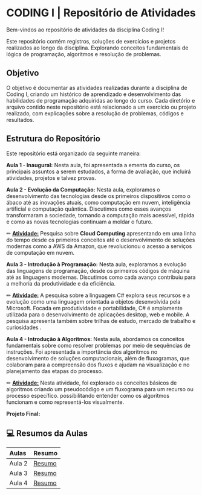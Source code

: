 # CODING I | Repositório de Atividades 

Bem-vindos ao repositório de atividades da disciplina Coding I!

Este repositório contém registros, soluções de exercícios e projetos realizados ao longo da disciplina. Explorando conceitos fundamentais de lógica de programação, algoritmos e resolução de problemas.

## Objetivo

O objetivo é documentar as atividades realizadas durante a disciplina de Coding I, criando um histórico de aprendizado e desenvolvimento das habilidades de programação adquiridas ao longo do curso. Cada diretório e arquivo contido neste repositório está relacionado a um exercício ou projeto realizado, com explicações sobre a resolução de problemas, códigos e resultados.

## Estrutura do Repositório

Este repositório está organizado da seguinte maneira:

**Aula 1 - Inaugural:** Nesta aula, foi apresentada a ementa do curso, os principais assuntos a serem estudados, a forma de avaliação, que incluirá atividades, projetos e talvez provas.

**Aula 2 - Evolução da Computação:** Nesta aula,  exploramos o desenvolvimento das tecnologias desde os primeiros dispositivos como o ábaco até as inovações atuais, como computação em nuvem, inteligência artificial e computação quântica. Discutimos como esses avanços transformaram a sociedade, tornando a computação mais acessível, rápida e como as novas tecnologias continuam a moldar o futuro.

✏ [**Atividade:**](https://miro.com/welcomeonboard/UXI1Z2lkSXpYLytQZVZpNTR0czB3YWpJY08rTm5xV28vQnlQYW1ldjRSRG5uNVdKT3hRdUx4T3JFenlscjBWR1BhUTlQUDlLUFJhOTFLRitreFdGZzFtS2JnUkNaOS9rZ1JNS0xCdEZ1T0JpVUl4RTc0SzBRaFFBeG42dStoR2RBS2NFMDFkcUNFSnM0d3FEN050ekl3PT0hdjE=?share_link_id=635366859427) Pesquisa sobre **Cloud Computing** apresentando em  uma linha do tempo desde os primeiros conceitos até o desenvolvimento de soluções modernas como a AWS da Amazon, que revolucionou o acesso a serviços de computação em nuvem.

**Aula 3 - Introdução à Programação:** Nesta aula, exploramos a evolução das linguagens de programação, desde os primeiros códigos de máquina até as linguagens modernas. Discutimos como cada avanço contribuiu para a melhoria da produtividade e da eficiência.

✏ [**Atividade:**](https://miro.com/welcomeonboard/NEhBODBRQXBKSVE4OWJFM3prcnVjRGJqeW9BN1plUHJsRDVuNm5CZjhHaExobHVVaWdYaTVjclhqd3g4M09VdXFFTHB6bTJrSmEzV0FmT2IvM2N0aGxtS2JnUkNaOS9rZ1JNS0xCdEZ1T0JXUm1QMTZBTlE5ZHZtR2J0dUFvRXFBS2NFMDFkcUNFSnM0d3FEN050ekl3PT0hdjE=?share_link_id=263138994058) A pesquisa sobre a linguagem C# explora seus recursos e a evolução como uma linguagem orientada a objetos desenvolvida pela Microsoft. Focada em produtividade e portabilidade, C# é amplamente utilizada para o desenvolvimento de aplicações desktop, web e mobile. A pesquisa apresenta também sobre trilhas de estudo, mercado de trabalho e curiosidades  .

**Aula 4 - Introdução à Algoritmos:** Nesta aula, abordamos os conceitos fundamentais sobre como resolver problemas por meio de sequências de instruções. Foi apresentada a importância dos algoritmos no desenvolvimento de soluções computacionais, além de fluxogramas, que colaboram para a compreensão dos fluxos e ajudam na visualização e no planejamento das etapas do processo.

✏ [**Atividade:**](https://miro.com/welcomeonboard/RUFodTlROGE2RzBQWlZma08wczFwWEN2RUprKzBKdjIvZ1pSRGpvdUhvUFAzMTZDWlJkTWxFcytScWhBdWNtMUFCU09tM1E0UjE5ZGJMdld2S0FuRDFtS2JnUkNaOS9rZ1JNS0xCdEZ1T0FmaERyREZFTWpBVFZzSEtMTTd5Lzd3VHhHVHd5UWtSM1BidUtUYmxycDRnPT0hdjE=?share_link_id=98165721347) Nesta atividade, foi explorado os conceitos básicos de algoritmos criando um pseudocódigo e um fluxograma para um recurso ou processo específico. possibilitando entender como os algoritmos funcionam e como representá-los visualmente.

**Projeto Final:**

## 💻 Resumos da Aulas

| Aulas | Resumo |
|:------|:-------|
| Aula 2 | [Resumo](https://github.com/Santliam/Coding-I/blob/main/Aula2_Evolucao_Computacao.md)|
| Aula 3 | [Resumo](https://github.com/Santliam/Coding-I/blob/main/Aula3_Introducao_Programacao.md)|
| Aula 4 | [Resumo]()|
